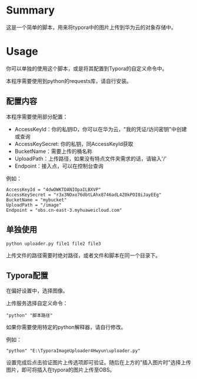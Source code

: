 # Summary

这是一个简单的脚本，用来将typora中的图片上传到华为云的对象存储中。

# Usage

你可以单独的使用这个脚本，或是将其配置到Typora的自定义命令中。

本程序需要使用到python的requests库，请自行安装。

## 配置内容

本程序需要使用部分配置：

* AccessKeyId：你的私钥ID，你可以在华为云，"我的凭证/访问密钥"中创建或查询
* AccessKeySecret: 你的私钥，同AccessKeyId获取
* BucketName：需要上传的桶名称
* UploadPath：上传路径，如果没有特点文件夹需求的话，请输入'/'
* Endpoint：接入点，可以在控制台查询

例如：

```
AccessKeyId = "4dwOWKTDANIOpaILBXVP"
AccessKeySecret = "r3x3NOxo76dbtLAhx8746adL4Z0kPOI0iJayEEg"
BucketName = "mybucket" 
UploadPath = "/image"
Endpoint = "obs.cn-east-3.myhuaweicloud.com"
```

## 单独使用

```
python uploader.py file1 file2 file3
```

上传文件的路径需要时绝对路径，或者文件和脚本在同一个目录下。

## Typora配置

在偏好设置中，选择图像。

上传服务选择自定义命令：

```
"python" "脚本路径"
```

如果你需要使用特定的python解释器，请自行修改。

例如：

```
"python" "E:\TyporaImageUploader4Hwyun\uploader.py"
```

设置完成后点击验证图片上传选项即可验证。随后在上方的"插入图片时"选择上传图片，即可将插入在typora的图片上传至OBS。

